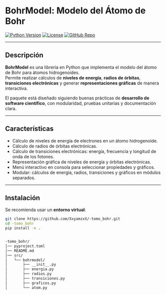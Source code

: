 # BohrModel: Modelo del Átomo de Bohr

[![Python Version](https://img.shields.io/badge/python-3.8%2B-blue.svg)](https://www.python.org/)
[![License](https://img.shields.io/badge/license-MIT-green.svg)](LICENSE)
[![GitHub Repo](https://img.shields.io/badge/GitHub-repo-blue.svg)](https://github.com/XxyamzxX/-tomo_bohr)

---

## Descripción

**BohrModel** es una librería en Python que implementa el modelo del átomo de Bohr para átomos hidrogenoides.  
Permite realizar cálculos de **niveles de energía**, **radios de órbitas**, **transiciones electrónicas** y generar **representaciones gráficas** de manera interactiva.

El paquete está diseñado siguiendo buenas prácticas de **desarrollo de software científico**, con modularidad, pruebas unitarias y documentación clara.

---

## Características

- Cálculo de niveles de energía de electrones en un átomo hidrogenoide.
- Cálculo de radios de órbitas electrónicas.
- Cálculo de transiciones electrónicas: energía, frecuencia y longitud de onda de los fotones.
- Representación gráfica de niveles de energía y órbitas electrónicas.
- Menú interactivo en consola para seleccionar propiedades y gráficos.
- Modular: cálculos de energía, radios, transiciones y gráficos en módulos separados.

---

## Instalación

Se recomienda usar un **entorno virtual**:

```bash
git clone https://github.com/XxyamzxX/-tomo_bohr.git
cd -tomo_bohr
pip install -e .


-tomo_bohr/
│── pyproject.toml
│── README.md
│── src/
│   └── bohrmodel/
│       ├── __init__.py
│       ├── energia.py
│       ├── radios.py
│       ├── transiciones.py
│       ├── graficos.py
│       └── atom.py



